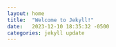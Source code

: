 ```yaml
---
layout: home
title:  "Welcome to Jekyll!"
date:   2023-12-10 18:35:32 -0500
categories: jekyll update
---
```


